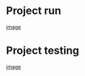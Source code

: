 # Project run
[image](https://github.com/praveenraj2001/M1_ProjectGoal_Util/blob/main/6_ImagesAndVideos/CodeRun.png)

# Project testing
[image](https://github.com/praveenraj2001/M1_ProjectGoal_Util/blob/main/6_ImagesAndVideos/TestRun.png)